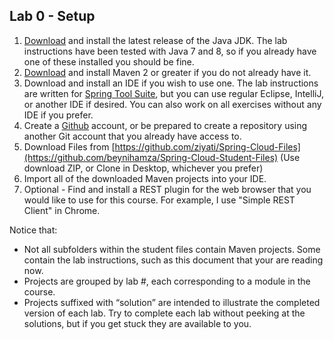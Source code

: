 ## Lab 0 - Setup

1. [Download](http://www.oracle.com/technetwork/java/javase/downloads/jdk8-downloads-2133151.html) and install the latest release of the Java JDK.  The lab instructions have been tested with Java 7 and 8, so if you already have one of these installed you should be fine.
2. [Download](https://maven.apache.org/download.cgi) and install Maven 2 or greater if you do not already have it.
3. Download and install an IDE if you wish to use one.  The lab instructions are written for [Spring Tool Suite](https://spring.io/tools/sts/all), but you can use regular Eclipse, IntelliJ, or another IDE if desired.  You can also work on all exercises without any IDE if you prefer.
4. Create a [Github](https://github.com) account, or be prepared to create a repository using another Git account that you already have access to.
5. Download Files from [https://github.com/ziyati/Spring-Cloud-Files](https://github.com/beynihamza/Spring-Cloud-Student-Files) (Use download ZIP, or Clone in Desktop, whichever you prefer)
6. Import all of the downloaded Maven projects into your IDE.
7. Optional - Find and install a REST plugin for the web browser that you would like to use for this course.  For example, I use "Simple REST Client" in Chrome.

Notice that:
- Not all subfolders within the student files contain Maven projects.  Some contain the lab instructions, such as this document that your are reading now.
- Projects are grouped by lab #, each corresponding to a module in the course.
- Projects suffixed with “solution” are intended to illustrate the completed version of each lab.  Try to complete each lab without peeking at the solutions, but if you get stuck they are available to you.


